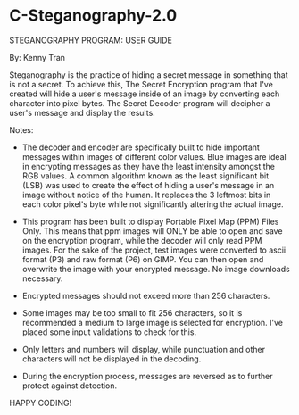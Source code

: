 # C-Steganography-2.0

STEGANOGRAPHY PROGRAM: USER GUIDE

By: Kenny Tran

Steganography is the practice of hiding a secret message in something that is not a secret. To achieve this, The Secret Encryption program that I've created will hide a user's message inside of an image by converting each character into pixel bytes. The Secret Decoder program will decipher a user's message and display the results. 

Notes:

- The decoder and encoder are specifically built to hide important messages within images of different color values. Blue images are ideal in encrypting messages as they have the least intensity amongst the RGB values. A common algorithm known as the least significant bit (LSB) was used to create the effect of hiding a user's message in an image without notice of the human. It replaces the 3 leftmost bits in each color pixel's byte while not significantly altering the actual image.  

- This program has been built to display Portable Pixel Map (PPM) Files Only. This means that ppm images will ONLY be able to open and save on the encryption program, while the decoder will only read PPM images. For the sake of the project, test images were converted to ascii format (P3) and raw format (P6) on GIMP. You can then open and overwrite the image with your encrypted message. No image downloads necessary. 

- Encrypted messages should not exceed more than 256 characters.

- Some images may be too small to fit 256 characters, so it is recommended a medium to large image is selected for encryption. I've placed some input validations to check for this.

- Only letters and numbers will display, while punctuation and other characters will not be displayed in the decoding. 

- During the encryption process, messages are reversed as to further protect against detection.

HAPPY CODING!
